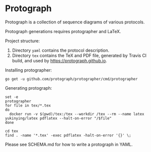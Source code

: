 # Protograph

Protograph is a collection of sequence diagrams of various protocols.

Protograph generations requires protographer and LaTeX.

Project structure:

1. Directory `yaml` contains the protocol description.
2. Directory `tex` contains the TeX and PDF file, generated by Travis CI build, and used by https://protograph.github.io.

Installing protographer:
```
go get -u github.com/protograph/protographer/cmd/protographer
```

Generating protograph:
```
set -e
protographer
for file in tex/*.tex
do
  docker run -v $(pwd)/tex:/tex --workdir /tex --rm --name latex yukinying/latex pdflatex --halt-on-error "/$file"
done

cd tex
find . -name '*.tex' -exec pdflatex -halt-on-error '{}' \;
```

Please see SCHEMA.md for how to write a protograph in YAML.
